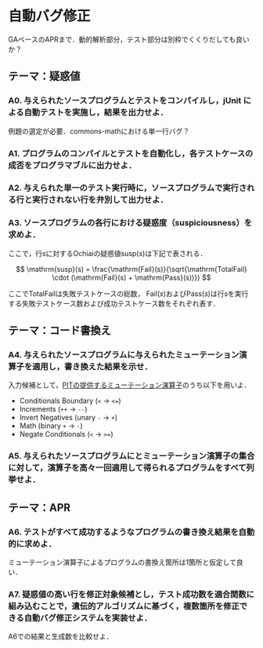 # 自動バグ修正
GAベースのAPRまで．動的解析部分，テスト部分は別枠でくくりだしても良いか？

## テーマ：疑惑値

### A0. 与えられたソースプログラムとテストをコンパイルし，jUnit による自動テストを実施し，結果を出力せよ．
例題の選定が必要．commons-mathにおける単一行バグ？

### A1. プログラムのコンパイルとテストを自動化し，各テストケースの成否をプログラマブルに出力せよ．

### A2. 与えられた単一のテスト実行時に，ソースプログラムで実行される行と実行されない行を弁別して出力せよ．

### A3. ソースプログラムの各行における疑惑度（suspiciousness）を求めよ．
ここで，行$`s`$に対するOchiaiの疑惑値$`\mathrm{susp}(s)`$は下記で表される．

$$ \mathrm{susp}(s) = \frac{\mathrm{Fail}(s)}{\sqrt{\mathrm{TotalFail} \cdot (\mathrm{Fail}(s) + \mathrm{Pass}(s))}} $$

ここで$`\mathrm{TotalFail}`$は失敗テストケースの総数，
$`\mathrm{Fail}(s)`$および$`\mathrm{Pass}(s)`$は行$`s`$を実行する失敗テストケース数および成功テストケース数をそれぞれ表す．

## テーマ：コード書換え

### A4. 与えられたソースプログラムに与えられたミューテーション演算子を適用し，書き換えた結果を示せ．
入力候補として，[PITの提供するミューテーション演算子](https://pitest.org/quickstart/mutators/)のうち以下を用いよ．
- Conditionals Boundary (`<` → `<=`)
- Increments (`++` → `--`)
- Invert Negatives (unary `-` → `+`)
- Math (binary `+` → `-`)
- Negate Conditionals (`<` → `>=`)

### A5. 与えられたソースプログラムにとミューテーション演算子の集合に対して，演算子を高々一回適用して得られるプログラムをすべて列挙せよ．

## テーマ：APR

### A6. テストがすべて成功するようなプログラムの書き換え結果を自動的に求めよ．
ミューテーション演算子によるプログラムの書換え箇所は1箇所と仮定して良い．

### A7. 疑惑値の高い行を修正対象候補とし，テスト成功数を適合関数に組み込むことで，遺伝的アルゴリズムに基づく，複数箇所を修正できる自動バグ修正システムを実装せよ．
A6での結果と生成数を比較せよ．
